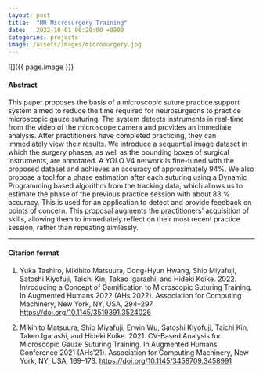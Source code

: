 ```yaml
---
layout: post
title:  "MR Microsurgery Training"
date:   2022-10-01 00:28:00 +0900
categories: projects
image: /assets/images/microsurgery.jpg
---
```


![]({{ page.image }})

#### Abstract
This paper proposes the basis of a microscopic suture practice support system aimed to reduce the time required for neurosurgeons to practice microscopic gauze suturing. The system detects instruments in real-time from the video of the microscope camera and provides an immediate analysis. After practitioners have completed practicing, they can immediately view their results. We introduce a sequential image dataset in which the surgery phases, as well as the bounding boxes of surgical instruments, are annotated. A YOLO V4 network is fine-tuned with the proposed dataset and achieves an accuracy of approximately 94%. We also propose a tool for a phase estimation after each suturing using a Dynamic Programming based algorithm from the tracking data, which allows us to estimate the phase of the previous practice session with about 83 % accuracy. This is used for an application to detect and provide feedback on points of concern. This proposal augments the practitioners’ acquisition of skills, allowing them to immediately reflect on their most recent practice session, rather than repeating aimlessly.


***

#### Citarion format
1. Yuka Tashiro, Mikihito Matsuura, Dong-Hyun Hwang, Shio Miyafuji, Satoshi Kiyofuji, Taichi Kin, Takeo Igarashi, and Hideki Koike. 2022. Introducing a Concept of Gamification to Microscopic Suturing Training. In Augmented Humans 2022 (AHs 2022). Association for Computing Machinery, New York, NY, USA, 294–297. https://doi.org/10.1145/3519391.3524026

1. Mikihito Matsuura, Shio Miyafuji, Erwin Wu, Satoshi Kiyofuji, Taichi Kin, Takeo Igarashi, and Hideki Koike. 2021. CV-Based Analysis for Microscopic Gauze Suturing Training. In Augmented Humans Conference 2021 (AHs'21). Association for Computing Machinery, New York, NY, USA, 169–173. https://doi.org/10.1145/3458709.3458991